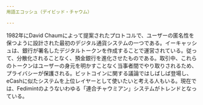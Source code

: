 ```yaml
---
用語エコッシュ（デイビッド・チャウム）

---
```

1982年にDavid Chaumによって提案されたプロトコルで、ユーザーの匿名性を保つように設計された最初のデジタル通貨システムの一つである。イーキャッシュは、銀行が署名したデジタルトークンを作成することで運営されている。従って、分散化されることなく、預金銀行を進化させたものである。取引中、これらのトークンはユーザーの身元を明かすことなく当事者間でやり取りされるため、プライバシーが保護される。ビットコインに関する議論ではしばしば登場し、eCashに似たシステムを上位レイヤーとして使いたいと考える人もいる。現在では、Fedimintのようないわゆる「連合チャウミアン」システムがトレンドとなっている。